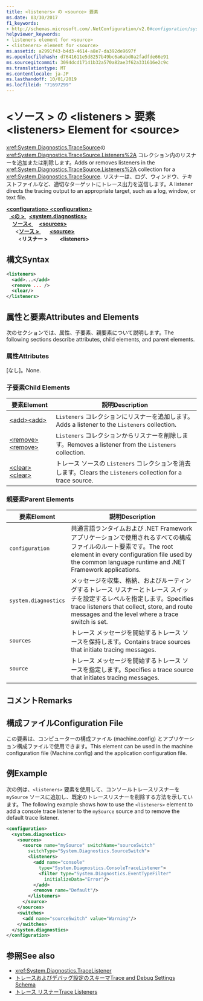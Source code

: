```yaml
---
title: <listeners> の <source> 要素
ms.date: 03/30/2017
f1_keywords:
- http://schemas.microsoft.com/.NetConfiguration/v2.0#configuration/system.diagnostics/sources/source/listeners
helpviewer_keywords:
- listeners element for <source>
- <listeners> element for <source>
ms.assetid: a2991f43-b4d3-4614-a8e7-da392de9697f
ms.openlocfilehash: d7641611e5d8257b49bc6a6abd0a2fadfde66e91
ms.sourcegitcommit: 3094dcd17141b32a570a82ae3f62a331616e2c9c
ms.translationtype: MT
ms.contentlocale: ja-JP
ms.lasthandoff: 10/01/2019
ms.locfileid: "71697299"
---
```

# <a name="listeners-element-for-source"></a><span data-ttu-id="aea8a-102">\<ソース > の \<listeners > 要素</span><span class="sxs-lookup"><span data-stu-id="aea8a-102">\<listeners> Element for \<source></span></span>
<span data-ttu-id="aea8a-103"><xref:System.Diagnostics.TraceSource>の <xref:System.Diagnostics.TraceSource.Listeners%2A> コレクション内のリスナーを追加または削除します。</span><span class="sxs-lookup"><span data-stu-id="aea8a-103">Adds or removes listeners in the <xref:System.Diagnostics.TraceSource.Listeners%2A> collection for a <xref:System.Diagnostics.TraceSource>.</span></span> <span data-ttu-id="aea8a-104">リスナーは、ログ、ウィンドウ、テキストファイルなど、適切なターゲットにトレース出力を送信します。</span><span class="sxs-lookup"><span data-stu-id="aea8a-104">A listener directs the tracing output to an appropriate target, such as a log, window, or text file.</span></span>  
  
[<span data-ttu-id="aea8a-105"> **\<configuration>** </span><span class="sxs-lookup"><span data-stu-id="aea8a-105">**\<configuration>**</span></span>](../configuration-element.md)  
<span data-ttu-id="aea8a-106">&nbsp;&nbsp;[ **\<の >** ](system-diagnostics-element.md)</span><span class="sxs-lookup"><span data-stu-id="aea8a-106">&nbsp;&nbsp;[**\<system.diagnostics>**](system-diagnostics-element.md)</span></span>  
<span data-ttu-id="aea8a-107">&nbsp;&nbsp;&nbsp;&nbsp;[**ソース\<** ](sources-element.md)</span><span class="sxs-lookup"><span data-stu-id="aea8a-107">&nbsp;&nbsp;&nbsp;&nbsp;[**\<sources>**](sources-element.md)</span></span>  
<span data-ttu-id="aea8a-108">&nbsp;&nbsp;&nbsp;&nbsp;&nbsp;&nbsp;\<[**ソース >** ](source-element.md)</span><span class="sxs-lookup"><span data-stu-id="aea8a-108">&nbsp;&nbsp;&nbsp;&nbsp;&nbsp;&nbsp;[**\<source>**](source-element.md)</span></span>  
<span data-ttu-id="aea8a-109">&nbsp;&nbsp;&nbsp;&nbsp;&nbsp;&nbsp;&nbsp;&nbsp;\<**リスナー >**</span><span class="sxs-lookup"><span data-stu-id="aea8a-109">&nbsp;&nbsp;&nbsp;&nbsp;&nbsp;&nbsp;&nbsp;&nbsp;**\<listeners>**</span></span>  
  
## <a name="syntax"></a><span data-ttu-id="aea8a-110">構文</span><span class="sxs-lookup"><span data-stu-id="aea8a-110">Syntax</span></span>  
  
```xml  
<listeners>   
  <add>...</add>  
  <remove ... />  
  <clear/>  
</listeners>  
```  
  
## <a name="attributes-and-elements"></a><span data-ttu-id="aea8a-111">属性と要素</span><span class="sxs-lookup"><span data-stu-id="aea8a-111">Attributes and Elements</span></span>  
 <span data-ttu-id="aea8a-112">次のセクションでは、属性、子要素、親要素について説明します。</span><span class="sxs-lookup"><span data-stu-id="aea8a-112">The following sections describe attributes, child elements, and parent elements.</span></span>  
  
### <a name="attributes"></a><span data-ttu-id="aea8a-113">属性</span><span class="sxs-lookup"><span data-stu-id="aea8a-113">Attributes</span></span>  
 <span data-ttu-id="aea8a-114">[なし]。</span><span class="sxs-lookup"><span data-stu-id="aea8a-114">None.</span></span>  
  
### <a name="child-elements"></a><span data-ttu-id="aea8a-115">子要素</span><span class="sxs-lookup"><span data-stu-id="aea8a-115">Child Elements</span></span>  
  
|<span data-ttu-id="aea8a-116">要素</span><span class="sxs-lookup"><span data-stu-id="aea8a-116">Element</span></span>|<span data-ttu-id="aea8a-117">説明</span><span class="sxs-lookup"><span data-stu-id="aea8a-117">Description</span></span>|  
|-------------|-----------------|  
|[<span data-ttu-id="aea8a-118">\<add></span><span class="sxs-lookup"><span data-stu-id="aea8a-118">\<add></span></span>](add-element-for-listeners-for-source.md)|<span data-ttu-id="aea8a-119">`Listeners` コレクションにリスナーを追加します。</span><span class="sxs-lookup"><span data-stu-id="aea8a-119">Adds a listener to the `Listeners` collection.</span></span>|  
|[<span data-ttu-id="aea8a-120">\<remove></span><span class="sxs-lookup"><span data-stu-id="aea8a-120">\<remove></span></span>](remove-element-for-listeners-for-source.md)|<span data-ttu-id="aea8a-121">`Listeners` コレクションからリスナーを削除します。</span><span class="sxs-lookup"><span data-stu-id="aea8a-121">Removes a listener from the `Listeners` collection.</span></span>|  
|[<span data-ttu-id="aea8a-122">\<clear></span><span class="sxs-lookup"><span data-stu-id="aea8a-122">\<clear></span></span>](clear-element-for-listeners-for-source.md)|<span data-ttu-id="aea8a-123">トレース ソースの `Listeners` コレクションを消去します。</span><span class="sxs-lookup"><span data-stu-id="aea8a-123">Clears the `Listeners` collection for a trace source.</span></span>|  
  
### <a name="parent-elements"></a><span data-ttu-id="aea8a-124">親要素</span><span class="sxs-lookup"><span data-stu-id="aea8a-124">Parent Elements</span></span>  
  
|<span data-ttu-id="aea8a-125">要素</span><span class="sxs-lookup"><span data-stu-id="aea8a-125">Element</span></span>|<span data-ttu-id="aea8a-126">説明</span><span class="sxs-lookup"><span data-stu-id="aea8a-126">Description</span></span>|  
|-------------|-----------------|  
|`configuration`|<span data-ttu-id="aea8a-127">共通言語ランタイムおよび .NET Framework アプリケーションで使用されるすべての構成ファイルのルート要素です。</span><span class="sxs-lookup"><span data-stu-id="aea8a-127">The root element in every configuration file used by the common language runtime and .NET Framework applications.</span></span>|  
|`system.diagnostics`|<span data-ttu-id="aea8a-128">メッセージを収集、格納、およびルーティングするトレース リスナーとトレース スイッチを設定するレベルを指定します。</span><span class="sxs-lookup"><span data-stu-id="aea8a-128">Specifies trace listeners that collect, store, and route messages and the level where a trace switch is set.</span></span>|  
|`sources`|<span data-ttu-id="aea8a-129">トレース メッセージを開始するトレース ソースを保持します。</span><span class="sxs-lookup"><span data-stu-id="aea8a-129">Contains trace sources that initiate tracing messages.</span></span>|  
|`source`|<span data-ttu-id="aea8a-130">トレース メッセージを開始するトレース ソースを指定します。</span><span class="sxs-lookup"><span data-stu-id="aea8a-130">Specifies a trace source that initiates tracing messages.</span></span>|  
  
## <a name="remarks"></a><span data-ttu-id="aea8a-131">コメント</span><span class="sxs-lookup"><span data-stu-id="aea8a-131">Remarks</span></span>  
  
## <a name="configuration-file"></a><span data-ttu-id="aea8a-132">構成ファイル</span><span class="sxs-lookup"><span data-stu-id="aea8a-132">Configuration File</span></span>  
 <span data-ttu-id="aea8a-133">この要素は、コンピューターの構成ファイル (machine.config) とアプリケーション構成ファイルで使用できます。</span><span class="sxs-lookup"><span data-stu-id="aea8a-133">This element can be used in the machine configuration file (Machine.config) and the application configuration file.</span></span>  
  
## <a name="example"></a><span data-ttu-id="aea8a-134">例</span><span class="sxs-lookup"><span data-stu-id="aea8a-134">Example</span></span>  
 <span data-ttu-id="aea8a-135">次の例は、`<listeners>` 要素を使用して、コンソールトレースリスナーを `mySource` ソースに追加し、既定のトレースリスナーを削除する方法を示しています。</span><span class="sxs-lookup"><span data-stu-id="aea8a-135">The following example shows how to use the `<listeners>` element to add a console trace listener to the `mySource` source and to remove the default trace listener.</span></span>  
  
```xml  
<configuration>  
  <system.diagnostics>  
    <sources>  
      <source name="mySource" switchName="sourceSwitch"   
        switchType="System.Diagnostics.SourceSwitch">  
        <listeners>  
          <add name="console"   
            type="System.Diagnostics.ConsoleTraceListener">  
            <filter type="System.Diagnostics.EventTypeFilter"   
              initializeData="Error"/>  
          </add>  
          <remove name="Default"/>  
        </listeners>  
      </source>  
    </sources>  
    <switches>  
      <add name="sourceSwitch" value="Warning"/>  
    </switches>  
  </system.diagnostics>  
</configuration>  
```  
  
## <a name="see-also"></a><span data-ttu-id="aea8a-136">参照</span><span class="sxs-lookup"><span data-stu-id="aea8a-136">See also</span></span>

- <xref:System.Diagnostics.TraceListener>
- [<span data-ttu-id="aea8a-137">トレースおよびデバッグ設定のスキーマ</span><span class="sxs-lookup"><span data-stu-id="aea8a-137">Trace and Debug Settings Schema</span></span>](index.md)
- [<span data-ttu-id="aea8a-138">トレース リスナー</span><span class="sxs-lookup"><span data-stu-id="aea8a-138">Trace Listeners</span></span>](../../../debug-trace-profile/trace-listeners.md)
